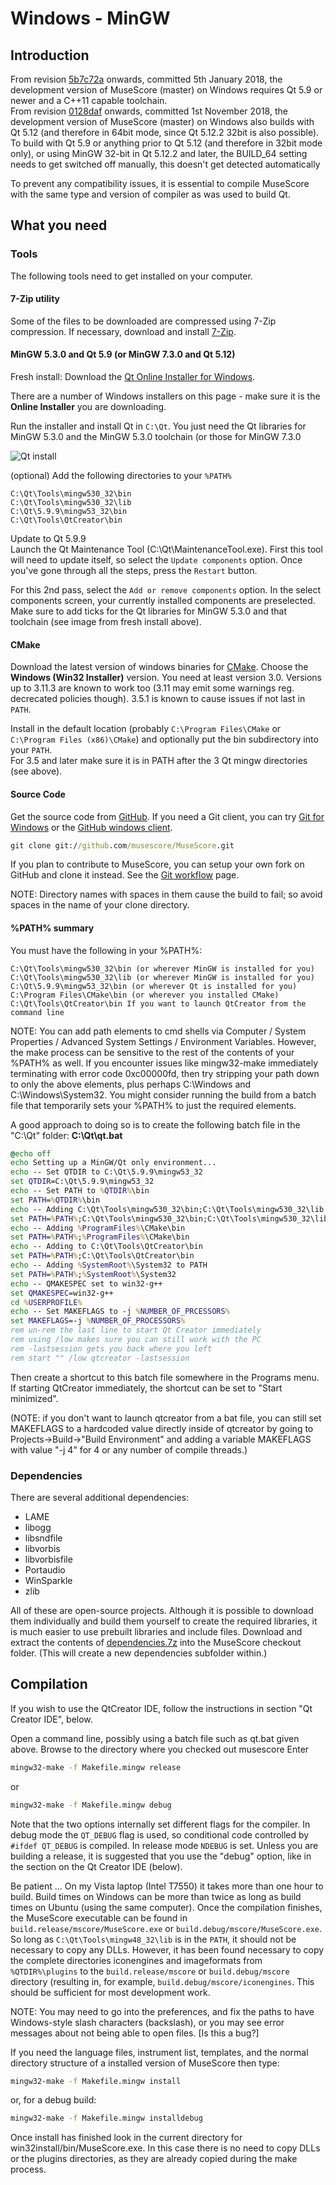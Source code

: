 # Windows - MinGW

## Introduction

From revision [5b7c72a](https://github.com/MuseScore/musescore/commit/5b7c72a) onwards, committed 5th January 2018, the development version of MuseScore (master) on Windows requires Qt 5.9 or newer and a C++11 capable toolchain.  
From revision [0128daf](https://github.com/MuseScore/musescore/commit/0128daf) onwards, committed 1st November 2018, the development version of MuseScore (master) on Windows also builds with Qt 5.12 (and therefore in 64bit mode, since Qt 5.12.2 32bit is also possible). To build with Qt 5.9 or anything prior to Qt 5.12 (and therefore in 32bit mode only), or using MinGW 32-bit in Qt 5.12.2 and later, the BUILD_64 setting needs to get switched off manually, this doesn't get detected automatically

To prevent any compatibility issues, it is essential to compile MuseScore with the same type and version of compiler as was used to build Qt.

## What you need

### Tools

The following tools need to get installed on your computer.

#### 7-Zip utility

Some of the files to be downloaded are compressed using 7-Zip compression. If necessary, download and install [7-Zip](http://www.7-zip.org/download.html).

#### MinGW 5.3.0 and Qt 5.9 (or MinGW 7.3.0 and Qt 5.12)

Fresh install:
Download the [Qt Online Installer for Windows](http://www.qt.io/download-open-source).

There are a number of Windows installers on this page - make sure it is the __Online Installer__ you are downloading.

Run the installer and install Qt in `C:\Qt`. You just need the Qt libraries for MinGW 5.3.0 and the MinGW 5.3.0 toolchain (or those for MinGW 7.3.0

![Qt install](WindowsMinGW_Qt_install.png)

(optional) Add the following directories to your `%PATH%`

```text
C:\Qt\Tools\mingw530_32\bin
C:\Qt\Tools\mingw530_32\lib
C:\Qt\5.9.9\mingw53_32\bin
C:\Qt\Tools\QtCreator\bin
```

Update to Qt 5.9.9  
Launch the Qt Maintenance Tool (C:\Qt\MaintenanceTool.exe).
First this tool will need to update itself, so select the `Update components` option. Once you've gone through all the steps, press the `Restart` button.

For this 2nd pass, select the `Add or remove components` option. In the select components screen, your currently installed components are preselected. Make sure to add ticks for the Qt libraries for MinGW 5.3.0 and that toolchain (see image from fresh install above).

#### CMake

Download the latest version of windows binaries for [CMake](http://www.cmake.org/cmake/resources/software.html). Choose the __Windows (Win32 Installer)__ version. You need at least version 3.0. Versions up to 3.11.3 are known to work too (3.11 may emit some warnings reg. decrecated policies though). 3.5.1 is known to cause issues if not last in `PATH`.

Install in the default location (probably `C:\Program Files\CMake` or `C:\Program Files (x86)\CMake`) and optionally put the bin subdirectory into your `PATH`.  
For 3.5 and later make sure it is in PATH after the 3 Qt mingw directories (see above).

#### Source Code

Get the source code from [GitHub](https://github.com/musescore/MuseScore). If you need a Git client, you can try [Git for Windows](http://msysgit.github.com) or the [GitHub windows client](http://windows.github.com).

```cmd
git clone git://github.com/musescore/MuseScore.git
```

If you plan to contribute to MuseScore, you can setup your own fork on GitHub and clone it instead. See the [Git workflow](../WorkflowAndGuidelines/GitWorkflow.md) page.

NOTE: Directory names with spaces in them cause the build to fail; so avoid spaces in the name of your clone directory.

#### %PATH% summary

You must have the following in your %PATH%:

```text
C:\Qt\Tools\mingw530_32\bin (or wherever MinGW is installed for you)
C:\Qt\Tools\mingw530_32\lib (or wherever MinGW is installed for you)
C:\Qt\5.9.9\mingw53_32\bin (or wherever Qt is installed for you)
C:\Program Files\CMake\bin (or wherever you installed CMake)
C:\Qt\Tools\QtCreator\bin If you want to launch QtCreator from the command line
```

NOTE: You can add path elements to cmd shells via Computer / System Properties / Advanced System Settings / Environment Variables. However, the make process can be sensitive to the rest of the contents of your %PATH% as well. If you encounter issues like mingw32-make immediately terminating with error code 0xc00000fd, then try stripping your path down to only the above elements, plus perhaps C:\Windows and C:\Windows\System32. You might consider running the build from a batch file that temporarily sets your %PATH% to just the required elements.

A good approach to doing so is to create the following batch file in the "C:\Qt" folder:
__C:\Qt\qt.bat__

```cmd
@echo off
echo Setting up a MinGW/Qt only environment...
echo -- Set QTDIR to C:\Qt\5.9.9\mingw53_32
set QTDIR=C:\Qt\5.9.9\mingw53_32
echo -- Set PATH to %QTDIR%\bin
set PATH=%QTDIR%\bin
echo -- Adding C:\Qt\Tools\mingw530_32\bin;C:\Qt\Tools\mingw530_32\lib to PATH
set PATH=%PATH%;C:\Qt\Tools\mingw530_32\bin;C:\Qt\Tools\mingw530_32\lib
echo -- Adding %ProgramFiles%\CMake\bin
set PATH=%PATH%;%ProgramFiles%\CMake\bin
echo -- Adding to C:\Qt\Tools\QtCreator\bin
set PATH=%PATH%;C:\Qt\Tools\QtCreator\bin
echo -- Adding %SystemRoot%\System32 to PATH
set PATH=%PATH%;%SystemRoot%\System32
echo -- QMAKESPEC set to win32-g++
set QMAKESPEC=win32-g++
cd %USERPROFILE%
echo -- Set MAKEFLAGS to -j %NUMBER_OF_PRCESSORS%
set MAKEFLAGS=-j %NUMBER_OF_PROCESSORS%
rem un-rem the last line to start Qt Creator immediately
rem using /low makes sure you can still work with the PC
rem -lastsession gets you back where you left
rem start "" /low qtcreator -lastsession
```

Then create a shortcut to this batch file somewhere in the Programs menu. If starting QtCreator immediately, the shortcut can be set to "Start minimized".

(NOTE: if you don't want to launch qtcreator from a bat file, you can still set MAKEFLAGS to a hardcoded value directly inside of qtcreator by going to Projects->Build->"Build Environment" and adding a variable MAKEFLAGS with value "-j 4" for 4 or any number of compile threads.)

### Dependencies

There are several additional dependencies:

* LAME
* libogg
* libsndfile
* libvorbis
* libvorbisfile
* Portaudio
* WinSparkle
* zlib

All of these are open-source projects. Although it is possible to download them individually and build them yourself to create the required libraries, it is much easier to use prebuilt libraries and include files.
Download and extract the contents of [dependencies.7z](https://s3.amazonaws.com/utils.musescore.org/dependencies.7z) into the MuseScore checkout folder. (This will create a new dependencies subfolder within.)

## Compilation

If you wish to use the QtCreator IDE, follow the instructions in section "Qt Creator IDE", below.

Open a command line, possibly using a batch file such as qt.bat given above.
Browse to the directory where you checked out musescore
Enter

```cmd
mingw32-make -f Makefile.mingw release
```

or

```cmd
mingw32-make -f Makefile.mingw debug
```

Note that the two options internally set different flags for the compiler. In debug mode the `QT_DEBUG` flag is used, so conditional code controlled by `#ifdef QT_DEBUG` is compiled. In release mode `NDEBUG` is set. Unless you are building a release, it is suggested that you use the "debug" option, like in the section on the Qt Creator IDE (below).

Be patient ... On my Vista laptop (Intel T7550) it takes more than one hour to build. Build times on Windows can be more than twice as long as build times on Ubuntu (using the same computer). Once the compilation finishes, the MuseScore executable can be found in `build.release/mscore/MuseScore.exe` or `build.debug/mscore/MuseScore.exe`. So long as `C:\Qt\Tools\mingw48_32\lib` is in the `PATH`, it should not be necessary to copy any DLLs. However, it has been found necessary to copy the complete directories iconengines and imageformats from `%QTDIR%\plugins` to the `build.release/mscore` or `build.debug/mscore` directory (resulting in, for example, `build.debug/mscore/iconengines`. This should be sufficient for most development work.

NOTE: You may need to go into the preferences, and fix the paths to have Windows-style slash characters (backslash), or you may see error messages about not being able to open files. [Is this a bug?]

If you need the language files, instrument list, templates, and the normal directory structure of a installed version of MuseScore then type:

```cmd
mingw32-make -f Makefile.mingw install
```

or, for a debug build:

```cmd
mingw32-make -f Makefile.mingw installdebug
```

Once install has finished look in the current directory for win32install/bin/MuseScore.exe. In this case there is no need to copy DLLs or the plugins directories, as they are already copied during the make process.
